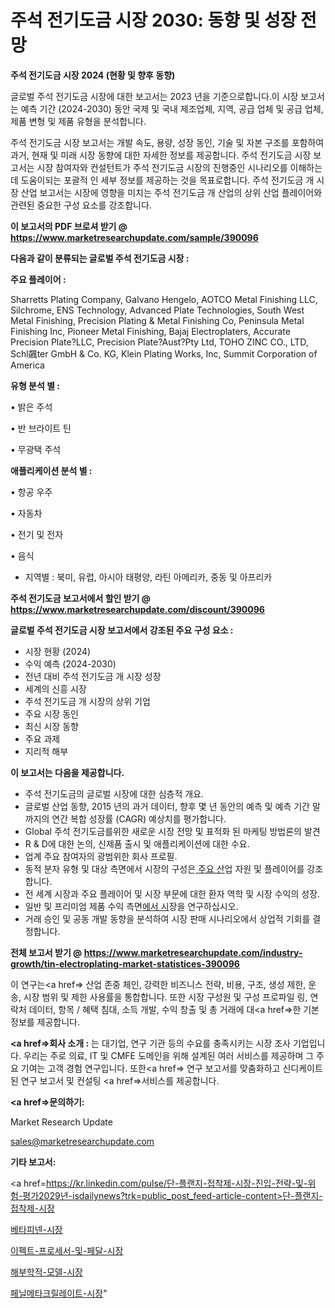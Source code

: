 # 주석 전기도금 시장 2030: 동향 및 성장 전망

<strong>주석 전기도금 시장 2024 (현황 및 향후 동향)</strong>

글로벌 주석 전기도금 시장에 대한 보고서는 2023 년을 기준으로합니다.이 시장 보고서는 예측 기간 (2024-2030) 동안 국제 및 국내 제조업체, 지역, 공급 업체 및 공급 업체, 제품 변형 및 제품 유형을 분석합니다.

주석 전기도금 시장 보고서는 개발 속도, 용량, 성장 동인, 기술 및 자본 구조를 포함하여 과거, 현재 및 미래 시장 동향에 대한 자세한 정보를 제공합니다. 주석 전기도금 시장 보고서는 시장 참여자와 컨설턴트가 주석 전기도금 시장의 진행중인 시나리오를 이해하는 데 도움이되는 포괄적 인 세부 정보를 제공하는 것을 목표로합니다. 주석 전기도금 개 시장 산업 보고서는 시장에 영향을 미치는 주석 전기도금 개 산업의 상위 산업 플레이어와 관련된 중요한 구성 요소를 강조합니다.



<strong>이 보고서의 PDF 브로셔 받기 @ <a href=https://www.marketresearchupdate.com/sample/390096>https://www.marketresearchupdate.com/sample/390096</a></strong>



<strong>다음과 같이 분류되는 글로벌 주석 전기도금 시장 :</strong>



<strong>주요 플레이어 :</strong>

Sharretts Plating Company, Galvano Hengelo, AOTCO Metal Finishing LLC, Silchrome, ENS Technology, Advanced Plate Technologies, South West Metal Finishing, Precision Plating & Metal Finishing Co, Peninsula Metal Finishing Inc, Pioneer Metal Finishing, Bajaj Electroplaters, Accurate Precision Plate?LLC, Precision Plate?Aust?Pty Ltd, TOHO ZINC CO., LTD, Schl飆ter GmbH & Co. KG, Klein Plating Works, Inc, Summit Corporation of America



<strong>유형 분석 별 :</strong>

• 밝은 주석

• 반 브라이트 틴

• 무광택 주석



<strong>애플리케이션 분석 별 :</strong>

• 항공 우주

• 자동차

• 전기 및 전자

• 음식

<ul>
  <li>지역별 : 북미, 유럽, 아시아 태평양, 라틴 아메리카, 중동 및 아프리카</li>
</ul>


<strong>주석 전기도금 보고서에서 할인 받기 @ <a href=https://www.marketresearchupdate.com/discount/390096>https://www.marketresearchupdate.com/discount/390096</a></strong>



<strong>글로벌 주석 전기도금 시장 보고서에서 강조된 주요 구성 요소 :</strong>
<ul>
  <li>시장 현황 (2024)</li>
  <li>수익 예측 (2024-2030)</li>
  <li>전년 대비 주석 전기도금 개 시장 성장</li>
  <li>세계의 신흥 시장</li>
  <li>주석 전기도금 개 시장의 상위 기업</li>
  <li>주요 시장 동인</li>
  <li>최신 시장 동향</li>
  <li>주요 과제</li>
  <li>지리적 해부</li>
</ul>


<strong>이 보고서는 다음을 제공합니다.</strong>
<ul>
  <li>주석 전기도금의 글로벌 시장에 대한 심층적 개요.</li>
  <li>글로벌 산업 동향, 2015 년의 과거 데이터, 향후 몇 년 동안의 예측 및 예측 기간 말까지의 연간 복합 성장률 (CAGR) 예상치를 평가합니다.</li>
  <li>Global 주석 전기도금를위한 새로운 시장 전망 및 표적화 된 마케팅 방법론의 발견</li>
  <li>R &amp; D에 대한 논의, 신제품 출시 및 애플리케이션에 대한 수요.</li>
  <li>업계 주요 참여자의 광범위한 회사 프로필.</li>
  <li>동적 분자 유형 및 대상 측면에서 시장의 구성은<a href=> 주요 산</a>업 자원 및 플레이어를 강조합니다.</li>
  <li>전 세계 시장과 주요 플레이어 및 시장 부문에 대한 환자 역학 및 시장 수익의 성장.</li>
  <li>일반 및 프리미엄 제품 수익 측면<a href=>에서 시</a>장을 연구하십시오.</li>
  <li>거래 승인 및 공동 개발 동향을 분석하여 시장 판매 시나리오에서 상업적 기회를 결정합니다.</li>
</ul>



<strong>전체 보고서 받기 @ <a href=https://www.marketresearchupdate.com/industry-growth/tin-electroplating-market-statistices-390096>https://www.marketresearchupdate.com/industry-growth/tin-electroplating-market-statistices-390096</a></strong>

이 연구는<a href=> 산업 존중</a> 체인, 강력한 비즈니스 전략, 비용, 구조, 생성 제한, 운송, 시장 범위 및 제한 사용률을 통합합니다. 또한 시장 구성원 및 구성 프로파일 링, 연락처 데이터, 항목 / 혜택 침대, 소득 개발, 수익 창출 및 총 거래에 대<a href=>한 기본 </a>정보를 제공합니다.



<strong><a href=>회사 소</a>개 :</strong>
는 대기업, 연구 기관 등의 수요를 충족시키는 시장 조사 기업입니다. 우리는 주로 의료, IT 및 CMFE 도메인을 위해 설계된 여러 서비스를 제공하며 그 주요 기여는 고객 경험 연구입니다. 또한<a href=> 연구 보</a>고서를 맞춤화하고 신디케이트 된 연구 보고서 및 컨설팅 <a href=>서비스</a>를 제공합니다.



<strong><a href=>문의하기:</a></strong>

Market Research Update

sales@marketresearchupdate.com



<strong>기타 보고서:</strong>

<a href=https://kr.linkedin.com/pulse/단-플랜지-접착제-시장-진입-전략-및-위험-평가2029년-isdailynews?trk=public_post_feed-article-content>단-플랜지-접착제-시장</a>

<a href=https://www.linkedin.com/pulse/베타피넨-시장-동향-및-성장-전망-survey-savvy-insights-360-analysis/>베타피넨-시장</a>

<a href=https://www.linkedin.com/pulse/이펙트-프로세서-및-페달-시장-진입-전략-위험-평가2029년-xzgdf/>이펙트-프로세서-및-페달-시장</a>

<a href=https://www.linkedin.com/pulse/해부학적-모델-시장-경쟁-분석-및-성장-잠재력-2029-isdailynews-tsabf/>해부학적-모델-시장</a>

<a href=https://www.linkedin.com/pulse/페닐메타크릴레이트-시장-현재-및-미래-성장-2030-trendsetters-talk-360-analysis-nfwhf/>페닐메타크릴레이트-시장</a>"
